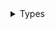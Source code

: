 <details>
<summary>Types</summary>

  - [ClientError](/ClientError)
  - [ClientError.Location](/ClientError.Location)
  - [ClientError.Unexpected](/ClientError.Unexpected)
  - [ClientError.Unknown](/ClientError.Unknown)

</details>
